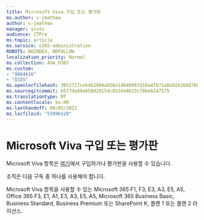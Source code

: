 ```yaml
---
title: Microsoft Viva 구입 또는 평가판
ms.author: v-jmathew
author: v-jmathew
manager: scotv
audience: ITPro
ms.topic: article
ms.service: o365-administration
ROBOTS: NOINDEX, NOFOLLOW
localization_priority: Normal
ms.collection: Adm_O365
ms.custom:
- "9004616"
- "8335"
ms.openlocfilehash: 3052727ce6462984ab56e1d84096fd18a4fb71a0a9242668768793e2d0416ab5
ms.sourcegitcommit: b5f7da89a650d2915dc652449623c78be6247175
ms.translationtype: MT
ms.contentlocale: ko-KR
ms.lasthandoff: 08/05/2021
ms.locfileid: "53996528"
---
```

# <a name="buy-or-trial-microsoft-viva"></a>Microsoft Viva 구입 또는 평가판

Microsoft Viva 항목은 [여기](https://aka.ms/BuyVivaTopics)에서 구입하거나 평가판을 사용할 수 있습니다.

조직은 다음 구독 중 하나를 사용해야 합니다.

Microsoft Viva 항목을 사용할 수 있는 Microsoft 365 F1, F3, E3, A3, E5, A5, Office 365 F3, E1, A1, E3, A3, E5, A5, Microsoft 365 Business Basic, Business Standard, Business Premium 또는 SharePoint K, 플랜 1 또는 플랜 2 라이선스.
